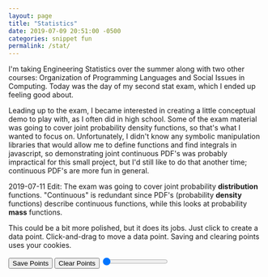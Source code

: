 ```yaml
---
layout: page
title: "Statistics"
date: 2019-07-09 20:51:00 -0500
categories: snippet fun
permalink: /stat/
---
```


I'm taking Engineering Statistics over the summer along with two other courses:
Organization of Programming Languages and Social Issues in Computing. Today was
the day of my second stat exam, which I ended up feeling good about.

Leading up to the exam, I became interested in creating a little conceptual demo
to play with, as I often did in high school. Some of the exam material was going
to cover joint probability density functions, so that's what I wanted to focus
on. Unfortunately, I didn't know any symbolic manipulation libraries that would
allow me to define functions and find integrals in javascript, so demonstrating
joint continuous PDF's was probably impractical for this small project, but I'd
still like to do that another time; continuous PDF's are more fun in general.

2019-07-11 Edit: The exam was going to cover joint probability **distribution** functions. "Continuous" is redundant since PDF's (probability **density** functions) describe continuous functions, while this looks at probability **mass** functions.

This could be a bit more polished, but it does its jobs. Just click to create a
data point. Click-and-drag to move a data point. Saving and clearing points
uses your cookies.

<canvas id="chalkboard" width="600" height="400"></canvas>
<button type="button" onclick="savePoints()">Save Points</button>
<button type="button" onclick="clearPoints()">Clear Points</button>
<input id="slider_scale" type="range" min="5" max="20" value="1" step="any" />
<br/>
<p id="label_count"></p>
<p id="label_meanx"></p>
<p id="label_meany"></p>
<p id="label_varX"></p>
<p id="label_varY"></p>
<p id="label_covar"></p>
<p id="label_corr"></p>

<script src="/scripts/stat/DiscretePDF.js"></script>
<script src="/scripts/stat/Graph.js"></script>
<script src="/scripts/stat/main.js"></script>
